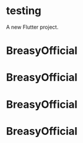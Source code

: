 # testing

A new Flutter project.
# BreasyOfficial
# BreasyOfficial
# BreasyOfficial
# BreasyOfficial

